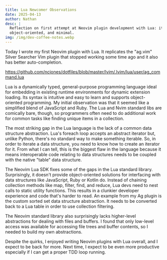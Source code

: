 ```yaml
---
title: Lua Newcomer Observations
date: 2025-04-13
author: Nathan
desc: |
  Reflection on first attempt at Neovim plugin development with Lua: it's fun,
  object-oriented, and minimal.
img: /img/dev-coffee-notes.webp
---
```


Today I wrote my first Neovim plugin with Lua. It replicates the "ag.vim"
Silver Searcher Vim plugin that stopped working some time ago and it also has
better auto-completion.

https://github.com/ncjones/dotfiles/blob/master/lvim/.lvim/lua/user/ag_command.lua

Lua is a dynamically typed, general-purpose programming language ideal for
embedding in existing runtime environments for dynamic extension loading. Its
syntax is intuitive and easy to learn and supports object-oriented programming.
My initial observation was that it seemed like a simplified blend of JavaScript
and Ruby. The Lua and Nvim standard libs are comically bare, though, so
programmers often need to do additional work for common tasks like finding
unique items in a collection.

The most striking gap in the Lua language is the lack of a common data
structure abstraction. Lua's foreach loop accepts an abstract iterator but,
unlike Python, there's no standard way to make something iterable. So, in order
to iterate a data structure, you need to know how to create an iterator for it.
From what I can tell, this is the biggest flaw in the language because it means
interoperable code relating to data structures needs to be coupled with the
native "table" data structure.

The Neovim Lua SDK fixes some of the gaps in the Lua standard library.
Surprisingly, it doesn't provide object-oriented solutions for interfacing with
data structures like JavaScript, Ruby or Kotlin do. Instead of chaining
collection methods like map, filter, find, and reduce, Lua devs need to nest
calls to static utility functions. This results in a clunkier developer
experience and code that's harder to read. An example from my Ag plugin is the
custom sorted set data structure abstraction. It needs to be converted back to
a Lua table in order to use collection filtering.

The Neovim standard library also surprisingly lacks higher-level abstractions
for dealing with files and buffers. I found that only low-level access was
available for accessing file trees and buffer contents, so I needed to build my
own abstractions.

Despite the quirks, I enjoyed writing Neovim plugins with Lua overall, and I
expect to be back for more. Next time, I expect to be even more productive
especially if I can get a proper TDD loop running.
